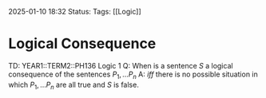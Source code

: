 2025-01-10 18:32
Status: 
Tags: [[Logic]]
# Logical Consequence

TD: YEAR1::TERM2::PH136 Logic 1
Q: When is a sentence $S$ a logical consequence of the sentences $P_{1},\dots P_{n}$
A: _iff_ there is no possible situation in which  $P_{1},\dots P_{n}$ are all true and $S$ is false.